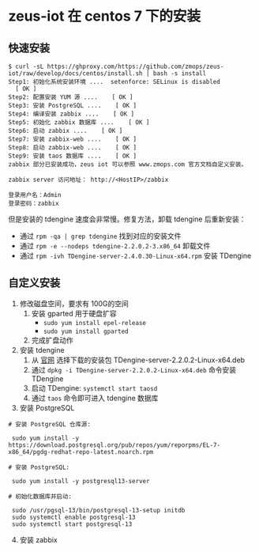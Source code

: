 # zeus-iot 在 centos 7 下的安装

## 快速安装

```
$ curl -sL https://ghproxy.com/https://github.com/zmops/zeus-iot/raw/develop/docs/centos/install.sh | bash -s install
Step1: 初始化系统安装环境 ....  setenforce: SELinux is disabled
  [ OK ] 
Step2: 配置安装 YUM 源 ....    [ OK ] 
Step3: 安装 PostgreSQL ....    [ OK ] 
Step4: 编译安装 zabbix ....    [ OK ] 
Step5: 初始化 zabbix 数据库 ....    [ OK ] 
Step6: 启动 zabbix ....    [ OK ] 
Step7: 安装 zabbix-web ....    [ OK ] 
Step8: 启动 zabbix-web ....    [ OK ] 
Step9: 安装 taos 数据库 ....    [ OK ] 
zabbix 部分已安装成功，zeus iot 可以参照 www.zmops.com 官方文档自定义安装。

zabbix server 访问地址： http://<HostIP>/zabbix

登录用户名：Admin
登录密码：zabbix
```

但是安装的 tdengine 速度会非常慢。修复方法，卸载 tdengine 后重新安装：

- 通过 `rpm -qa | grep tdengine` 找到对应的安装文件
- 通过 `rpm -e --nodeps tdengine-2.2.0.2-3.x86_64` 卸载文件
- 通过 `rpm -ivh TDengine-server-2.4.0.30-Linux-x64.rpm` 安装 TDengine

## 自定义安装

1. 修改磁盘空间，要求有 100G的空间
    1. 安装 gparted 用于硬盘扩容
        - `sudo yum install epel-release`
        - `sudo yum install gparted`
    2. 完成扩盘动作
2. 安装 tdengine
    1. 从 [官网](https://www.taosdata.com/all-downloads) 选择下载的安装包 TDengine-server-2.2.0.2-Linux-x64.deb
    2. 通过 `dpkg -i TDengine-server-2.2.0.2-Linux-x64.deb` 命令安装 TDengine
    3. 启动 TDengine: `systemctl start taosd`
    4. 通过 `taos` 命令即可进入 tdengine 数据库
3. 安装 PostgreSQL

```shell
# 安装 PostgreSQL 仓库源:

 sudo yum install -y https://download.postgresql.org/pub/repos/yum/reporpms/EL-7-x86_64/pgdg-redhat-repo-latest.noarch.rpm

# 安装 PostgreSQL:

 sudo yum install -y postgresql13-server

# 初始化数据库并启动:

 sudo /usr/pgsql-13/bin/postgresql-13-setup initdb
 sudo systemctl enable postgresql-13
 sudo systemctl start postgresql-13
```

4. 安装 zabbix






